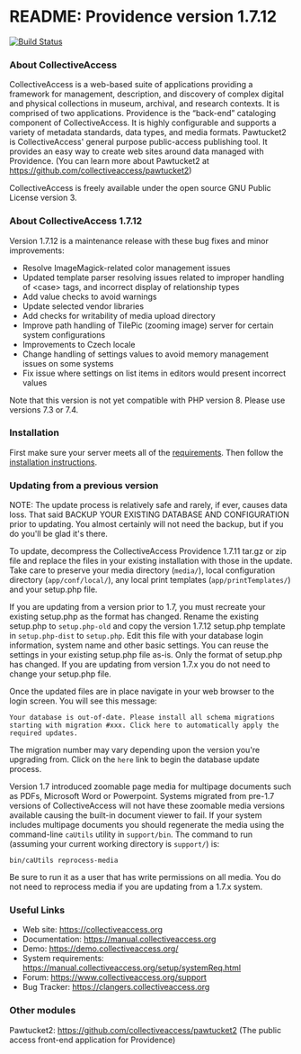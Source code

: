 # README: Providence version 1.7.12

[![Build Status](https://secure.travis-ci.org/collectiveaccess/providence.png?branch=master)](http://travis-ci.org/collectiveaccess/providence)

### About CollectiveAccess

CollectiveAccess is a web-based suite of applications providing a framework for management, description, and discovery of complex digital and physical collections in museum, archival, and research contexts. It is comprised of two applications. Providence is the “back-end” cataloging component of CollectiveAccess. It is highly configurable and supports a variety of metadata standards, data types, and media formats. Pawtucket2 is CollectiveAccess' general purpose public-access publishing tool. It provides an easy way to create web sites around data managed with Providence. (You can learn more about Pawtucket2 at https://github.com/collectiveaccess/pawtucket2)

CollectiveAccess is freely available under the open source GNU Public License version 3.

### About CollectiveAccess 1.7.12

Version 1.7.12 is a maintenance release with these bug fixes and minor improvements:
* Resolve ImageMagick-related color management issues
* Updated template parser resolving issues related to improper handling of &lt;case&gt; tags, and incorrect display of relationship types
* Add value checks to avoid warnings
* Update selected vendor libraries
* Add checks for writability of media upload directory
* Improve path handling of TilePic (zooming image) server for certain system configurations
* Improvements to Czech locale
* Change handling of settings values to avoid memory management issues on some systems
* Fix issue where settings on list items in editors would present incorrect values

Note that this version is not yet compatible with PHP version 8. Please use versions 7.3 or 7.4.


### Installation

First make sure your server meets all of the [requirements](https://manual.collectiveaccess.org/setup/systemReq.html). Then follow the [installation instructions](https://manual.collectiveaccess.org/setup/Installation.html). 


### Updating from a previous version

NOTE: The update process is relatively safe and rarely, if ever, causes data loss. That said BACKUP YOUR EXISTING DATABASE AND CONFIGURATION prior to updating. You almost certainly will not need the backup, but if you do you'll be glad it's there.

To update, decompress the CollectiveAccess Providence 1.7.11 tar.gz or zip file and replace the files in your existing installation with those in the update. Take care to preserve your media directory (`media/`), local configuration directory (`app/conf/local/`), any local print templates (`app/printTemplates/`) and your setup.php file.

If you are updating from a version prior to 1.7, you must recreate your existing setup.php as the format has changed. Rename the existing setup.php to `setup.php-old` and copy the version 1.7.12 setup.php template in `setup.php-dist` to `setup.php`. Edit this file with your database login information, system name and other basic settings. You can reuse the settings in your existing setup.php file as-is. Only the format of setup.php has changed. If you are updating from version 1.7.x you do not need to change your setup.php file.

Once the updated files are in place navigate in your web browser to the login screen. You will see this message:

```
Your database is out-of-date. Please install all schema migrations starting with migration #xxx. Click here to automatically apply the required updates.
```
 
The migration number may vary depending upon the version you're upgrading from. Click on the `here` link to begin the database update process. 

Version 1.7 introduced zoomable page media for multipage documents such as PDFs, Microsoft Word or Powerpoint. Systems migrated from pre-1.7 versions of CollectiveAccess will not have these zoomable media versions available causing the built-in document viewer to fail. If your system includes multipage documents you should regenerate the media using the command-line `caUtils` utility in `support/bin`. The command to run (assuming your current working directory is `support/`) is:

```
bin/caUtils reprocess-media 
```

Be sure to run it as a user that has write permissions on all media. You do not need to reprocess media if you are updating from a 1.7.x system.


### Useful Links

* Web site: https://collectiveaccess.org
* Documentation: https://manual.collectiveaccess.org
* Demo: https://demo.collectiveaccess.org/
* System requirements: https://manual.collectiveaccess.org/setup/systemReq.html
* Forum: https://www.collectiveaccess.org/support
* Bug Tracker: https://clangers.collectiveaccess.org


### Other modules

Pawtucket2: https://github.com/collectiveaccess/pawtucket2 (The public access front-end application for Providence)
